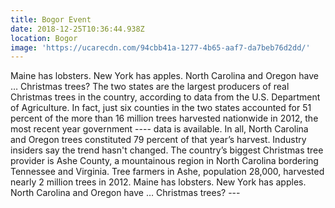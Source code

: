 ```yaml
---
title: Bogor Event
date: 2018-12-25T10:36:44.938Z
location: Bogor
image: 'https://ucarecdn.com/94cbb41a-1277-4b65-aaf7-da7beb76d2dd/'
---
```


Maine has lobsters. New York has apples. North Carolina and Oregon have … Christmas trees?
The two states are the largest producers of real Christmas trees in the country, according to data from the U.S. Department of Agriculture.
In fact, just six counties in the two states accounted for 51 percent of the more than 16 million trees  harvested nationwide in 2012, the most recent year government ---- data is available. In all, North Carolina and Oregon trees constituted 79 percent of that year’s harvest. Industry insiders say the trend hasn't changed.
The country’s biggest Christmas tree provider is Ashe County, a mountainous region in North Carolina bordering Tennessee and Virginia. Tree farmers in Ashe, population 28,000, harvested nearly 2 million trees in 2012.
Maine has lobsters. New York has apples. North Carolina and Oregon have … Christmas trees? ---
